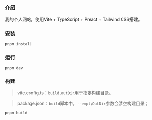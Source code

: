 ### 介绍

我的个人网站，使用Vite + TypeScript + Preact + Tailwind CSS搭建。

### 安装

`pnpm install`

### 运行

`pnpm dev`

### 构建

> vite.config.ts：`build.outDir`用于指定构建目录。

> package.json：`build`脚本中，`--emptyOutDir`参数会清空构建目录；

`pnpm build`